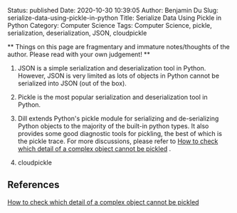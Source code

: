 Status: published
Date: 2020-10-30 10:39:05
Author: Benjamin Du
Slug: serialize-data-using-pickle-in-python
Title: Serialize Data Using Pickle in Python
Category: Computer Science
Tags: Computer Science, pickle, serialization, deserialization, JSON, cloudpickle

**
Things on this page are fragmentary and immature notes/thoughts of the author.
Please read with your own judgement!
**

1. JSON is a simple serialization and deserialization tool in Python.
    However, 
    JSON is very limited as lots of objects in Python cannot be serialized into JSON (out of the box).

2. Pickle is the most popular serialization and deserialization tool in Python.

3. Dill extends Python's pickle module for serializing and de-serializing Python objects to the majority of the built-in python types. 
    It also provides some good diagnostic tools for pickling, 
    the best of which is the pickle trace.
    For more discussions,
    please refer to
    [How to check which detail of a complex object cannot be pickled](https://stackoverflow.com/questions/22233478/how-to-check-which-detail-of-a-complex-object-cannot-be-pickled)
    .

4. cloudpickle

## References

[How to check which detail of a complex object cannot be pickled](https://stackoverflow.com/questions/22233478/how-to-check-which-detail-of-a-complex-object-cannot-be-pickled)